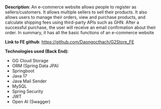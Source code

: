 **Description**: An e-commerce website allows people to register as sellers/customers. It allows multiple sellers to 
sell their products. It also allows users to manage their orders, view and purchase products, and calculate shipping 
fees using third-party APIs such as GHN. After a successful purchase, the user will receive an email confirmation 
about their order. In summary, it has all the basic functions of an e-commerce website

**Link to FE github**: https://github.com/Daongocthach/G2Store_FE

**Technologies used (Back End)**: 
* GG Cloud Storage
* ORM (Spring Data JPA)
* Springboot
* Java 17
* Java Mail Sender
* MySQL
* Spring Security
* JWT
* Open AI (Swagger)